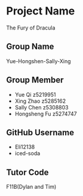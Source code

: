 # Project Name
The Fury of Dracula

## Group Name
Yue-Hongshen-Sally-Xing 

## Group Member
- Yue Qi z5219951
- Xing Zhao z5285162
- Sally Chen z5308803
- Hongsheng Fu z5274747

## GitHub Username
- Eli12138
- iced-soda

## Tutor Code
F11B(Dylan and Tim)
